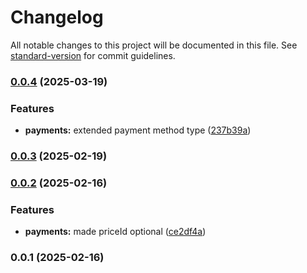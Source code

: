 # Changelog

All notable changes to this project will be documented in this file. See [standard-version](https://github.com/conventional-changelog/standard-version) for commit guidelines.

### [0.0.4](https://github.com/sus-org-pl/ngo-campaigns/compare/v0.0.3...v0.0.4) (2025-03-19)


### Features

* **payments:** extended payment method type ([237b39a](https://github.com/sus-org-pl/ngo-campaigns/commit/237b39a0b534dd4f6fe9e671a935dc2834e54c78))

### [0.0.3](https://github.com/sus-org-pl/ngo-campaigns/compare/v0.0.2...v0.0.3) (2025-02-19)

### [0.0.2](https://github.com/sus-org-pl/ngo-campaigns/compare/v0.0.1...v0.0.2) (2025-02-16)


### Features

* **payments:** made priceId optional ([ce2df4a](https://github.com/sus-org-pl/ngo-campaigns/commit/ce2df4a1d1a30535de93efc43e09f9386b68cd9c))

### 0.0.1 (2025-02-16)
